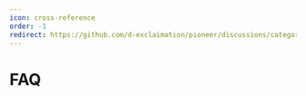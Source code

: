 ```yaml
---
icon: cross-reference
order: -1
redirect: https://github.com/d-exclaimation/pioneer/discussions/categories/q-a
---
```


# FAQ

